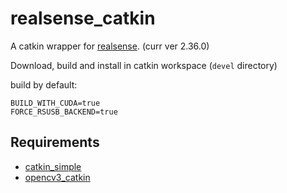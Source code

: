 # realsense_catkin

A catkin wrapper for [realsense](https://github.com/IntelRealSense/librealsense). (curr ver 2.36.0)

Download, build and install in catkin workspace (`devel` directory)

build by default:
```
BUILD_WITH_CUDA=true
FORCE_RSUSB_BACKEND=true
```

## Requirements

* [catkin_simple](https://github.com/catkin/catkin_simple.git)
* [opencv3_catkin](https://github.com/ethz-asl/opencv3_catkin.git)

